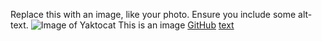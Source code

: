
Replace this with an image, like your photo. Ensure you include some alt-text.
![Image of Yaktocat](https://octodex.github.com/images/yaktocat.png)
This is an image
[GitHub](http://github.com)
[text](http://example.com)
